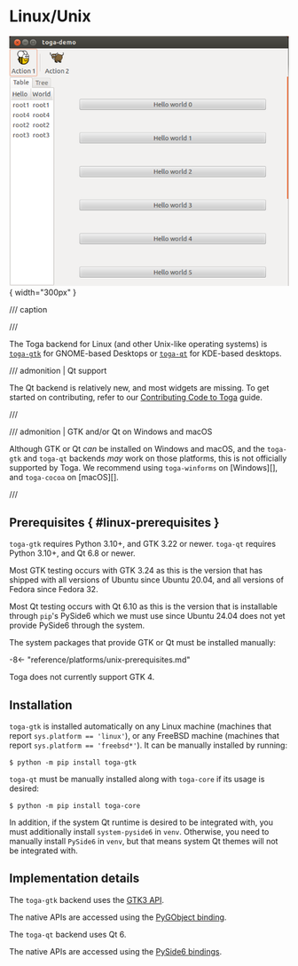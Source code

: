 # Linux/Unix

![image](../images/gtk.png){ width="300px" }

/// caption

///

<!-- TODO: Update alt text -->

The Toga backend for Linux (and other Unix-like operating systems) is [`toga-gtk`](https://github.com/beeware/toga/tree/main/gtk) for
GNOME-based Desktops or [`toga-qt`](https://github.com/beeware/toga/tree/main/qt) for KDE-based desktops.

/// admonition | Qt support

The Qt backend is relatively new, and most widgets are missing.  To get started on
contributing, refer to our [Contributing Code to Toga](/how-to/contribute/code.md) guide.

///

/// admonition | GTK and/or Qt on Windows and macOS

Although GTK or Qt *can* be installed on Windows and macOS, and the `toga-gtk` and `toga-qt` backends *may* work on those platforms, this is not officially supported by Toga. We recommend using `toga-winforms` on [Windows][], and `toga-cocoa` on [macOS][].

///

## Prerequisites  { #linux-prerequisites }

`toga-gtk` requires Python 3.10+, and GTK 3.22 or newer.  `toga-qt` requires Python 3.10+, and Qt 6.8 or newer.

Most GTK testing occurs with GTK 3.24 as this is the version that has shipped with all versions of Ubuntu since Ubuntu 20.04, and all versions of Fedora since Fedora 32.

Most Qt testing occurs with Qt 6.10 as this is the version that is installable through ``pip``'s PySide6 which we must use since Ubuntu 24.04 does not yet provide PySide6 through the system.

The system packages that provide GTK or Qt must be installed manually:

-8<- "reference/platforms/unix-prerequisites.md"

Toga does not currently support GTK 4.

## Installation

`toga-gtk` is installed automatically on any Linux machine (machines that report `sys.platform == 'linux'`), or any FreeBSD machine (machines that report `sys.platform == 'freebsd*'`). It can be manually installed by running:

```console
$ python -m pip install toga-gtk
```

`toga-qt` must be manually installed along with ``toga-core`` if its usage is desired:

```console
$ python -m pip install toga-core
```

In addition, if the system Qt runtime is desired to be integrated with, you must additionally install ``system-pyside6`` in ``venv``.  Otherwise, you need to manually install ``PySide6`` in ``venv``, but that means system Qt themes will not be integrated with.

## Implementation details

The `toga-gtk` backend uses the [GTK3 API](https://docs.gtk.org/gtk3/).

The native APIs are accessed using the [PyGObject binding](https://pygobject.readthedocs.io).

The `toga-qt` backend uses Qt 6.

The native APIs are accessed using the [PySide6 bindings](https://www.qt.io/development/qt-framework/python-bindings).
